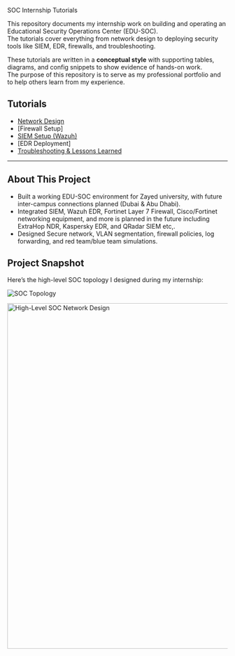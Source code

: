 SOC Internship Tutorials

This repository documents my internship work on building and operating an Educational Security Operations Center (EDU-SOC).  
The tutorials cover everything from network design to deploying security tools like SIEM, EDR, firewalls, and troubleshooting.

These tutorials are written in a **conceptual style** with supporting tables, diagrams, and config snippets to show evidence of hands-on work.  
The purpose of this repository is to serve as my professional portfolio and to help others learn from my experience.

## Tutorials

- [Network Design](network_design/network_design.md)  
- [Firewall Setup]  
- [SIEM Setup (Wazuh)](wazuh_siem_setup/Wazuh_siem_setup.md)  
- [EDR Deployment]  
- [Troubleshooting & Lessons Learned](troubleshooting/common_issues.md)  

---

## About This Project
- Built a working EDU-SOC environment for Zayed university, with future inter-campus connections planned (Dubai & Abu Dhabi).  
- Integrated SIEM, Wazuh EDR, Fortinet Layer 7 Firewall, Cisco/Fortinet networking equipment, and more is planned in the future including ExtraHop NDR, Kaspersky EDR, and QRadar SIEM etc,.  
- Designed Secure network, VLAN segmentation, firewall policies, log forwarding, and red team/blue team simulations.  

## Project Snapshot

Here’s the high-level SOC topology I designed during my internship:

![SOC Topology](High-Level_SOC_Network_Design.png)

<img width="670" height="788" alt="High-Level SOC Network Design" src="https://github.com/user-attachments/assets/cc54112c-f6d4-4d40-bb8d-80df410a2e57" />

